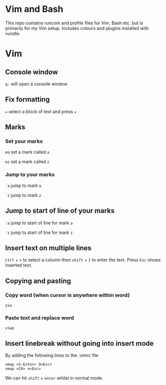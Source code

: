 # Vim and Bash
This repo contains runcom and profile files for Vim, Bash etc. but is primarily for my Vim setup.
Includes colours and plugins installed with vundle.


# Vim

## Console window

`q:` will open a console window




## Fix formatting

`=` select a block of text and press `=`




## Marks

### Set your marks

`ma` set a mark called `a`

`mz` set a mark called `z`

### Jump to your marks

`` `a `` jump to mark `a`

`` `z `` jump to mark `z`

## Jump to start of line of your marks

`'a` jump to start of line for mark `a`

`'z` jump to start of line for mark `z`




## Insert text on multiple lines

`Ctrl` + `v` to select a column then `shift` + `I` to enter the text. Press `Esc` shows inserted text.




## Copying and pasting

### Copy word (when cursor is anywhere within word)
`yiw`

### Paste text and replace word

`viwp`



## Insert linebreak without going into insert mode

By adding the following lines to the .vimrc file

```
nmap <S-Enter> O<Esc>
nmap <CR> o<Esc>
```

We can hit `shift` + `enter` whilst in normal mode.




